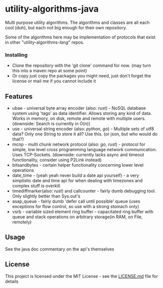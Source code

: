 # utility-algorithms-java

Multi purpose utility algorithms.
The algorithms and classes are all each cool (duh),
   but each not big enough for their own repository.

Some of the algorithms here may be implementation of protocols that exist in other "utility-algorithms-*lang*" repos.





### Installing

* Clone the repository with the 'git clone' command for now. (may turn this into a maven repo at some point)
* Or copy just copy the packages you might need, just don't forget the license or mail me if you cannot include it

## Features

 * ubae - universal byte array encoder (also: *rust*) - NoSQL database system using 'tags' as data identifier. Allows storing any kind of data. Works in memory, on disk, remote and remote with multiple users. (downside: Search is currently in O(n))
 * use - universal string encoder (also: *python*, *go*) - Multiple sets of utf8 data? Only one String to store it all? Use this. (or json, but who would do that?)
 * mcnp - multi chunk network protocol (also: *go*, *rust*) - protocol for simple, low level cross programming language network communication. Uses TCP-Sockets. (downside: currently lacks async and timeout functionality, consider using P2Link instead)
 * bitsandbytes - certain helper functionality concerning lower level operations
 * date_time - (yeah yeah never build a date api yourself) - a very simplistic date and time api for when dealing with timezones and complex stuff is overkill
 * timediffmarker(also: *rust*) and callcounter - fairly dumb debugging tool. Only slightly better than Sys.out's
 * asap_queue - fairly dumb 'defer call until possible' queue (uses exceptions for flow control, so use with a strong stomach only)
 * vsrb - variable sized element ring buffer - capacitated ring buffer with queue and stack operations on arbitrary storage(in RAM, on File, remotely)

## Usage

See the java doc commentary on the api's themselves

## License

This project is licensed under the MIT License - see the [LICENSE.md](LICENSE.md) file for details